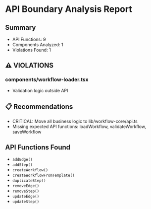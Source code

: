 # API Boundary Analysis Report

## Summary
- API Functions: 9
- Components Analyzed: 1
- Violations Found: 1

## ⚠️ VIOLATIONS

### components/workflow-loader.tsx
- Validation logic outside API

## 📋 Recommendations

- CRITICAL: Move all business logic to lib/workflow-core/api.ts
- Missing expected API functions: loadWorkflow, validateWorkflow, saveWorkflow

## API Functions Found

- `addEdge()`
- `addStep()`
- `createWorkflow()`
- `createWorkflowFromTemplate()`
- `duplicateStep()`
- `removeEdge()`
- `removeStep()`
- `updateEdge()`
- `updateStep()`
